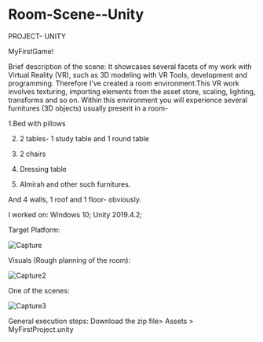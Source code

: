 # Room-Scene--Unity
PROJECT- UNITY 

MyFirstGame!

Brief description of the scene:
It showcases several facets of my work with Virtual Reality (VR), such as 3D modeling with VR Tools, development and programming. Therefore I've created a room environment.This VR work involves texturing, importing elements from the asset store, scaling, lighting, transforms and so on. 
Within this environment you will experience several furnitures (3D objects) usually present in a room- 

 1.Bed with pillows

2. 2 tables- 1 study table and 1 round table

3. 2 chairs

4. Dressing table

5. Almirah  and other such furnitures.

And 4 walls, 1 roof and 1 floor- obviously. 

I worked on:
Windows 10; Unity 2019.4.2; 
 
Target Platform:

![Capture](https://user-images.githubusercontent.com/62511046/87228262-b91ad480-c3bd-11ea-82b3-09dcdeac543d.JPG)

Visuals (Rough planning of the room):

![Capture2](https://user-images.githubusercontent.com/62511046/87228330-23337980-c3be-11ea-8a8f-9e761bf7275e.JPG)

 
One of the scenes:


![Capture3](https://user-images.githubusercontent.com/62511046/87228381-7f969900-c3be-11ea-800a-d8dea3b0632c.JPG)



General execution steps:
Download the zip file> Assets > MyFirstProject.unity

